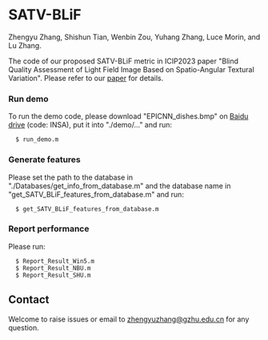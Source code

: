 # SATV-BLiF

Zhengyu Zhang, Shishun Tian, Wenbin Zou, Yuhang Zhang, Luce Morin, and Lu Zhang.

The code of our proposed SATV-BLiF metric in ICIP2023 paper "Blind Quality Assessment of Light Field Image Based on Spatio-Angular Textural Variation". Please refer to our [paper](https://ieeexplore.ieee.org/abstract/document/10222216) for details.

### Run demo
To run the demo code, please download "EPICNN_dishes.bmp" on [Baidu drive](https://pan.baidu.com/s/144q5dzCa-_1KMhr9qi01cQ) (code: INSA), put it into "./demo/..." and run:
```
  $ run_demo.m
```

### Generate features   
Please set the path to the database in "./Databases/get_info_from_database.m" and the database name in "get_SATV_BLiF_features_from_database.m" and run:
```
  $ get_SATV_BLiF_features_from_database.m
```

### Report performance 
Please run:
```
  $ Report_Result_Win5.m
  $ Report_Result_NBU.m
  $ Report_Result_SHU.m
```

## Contact
Welcome to raise issues or email to [zhengyuzhang@gzhu.edu.cn](zhengyuzhang@gzhu.edu.cn) for any question.
